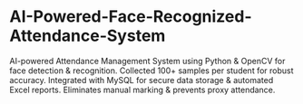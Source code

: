 # AI-Powered-Face-Recognized-Attendance-System
AI-powered Attendance Management System using Python &amp; OpenCV for face detection &amp; recognition. Collected 100+ samples per student for robust accuracy. Integrated with MySQL for secure data storage &amp; automated Excel reports. Eliminates manual marking &amp; prevents proxy attendance.
